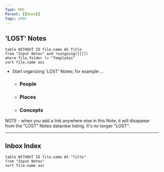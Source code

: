 ```yaml
---
Type: MOC
Parent: [[Home]]
Tags: #MOC
---
```


## 'LOST' Notes

```dataview
table WITHOUT ID file.name AS Title
from "Input Notes" and !outgoing([[]])
where file.folder != "Templates"
sort file.name asc
```

- Start organizing 'LOST' Notes; for example ...

	- ### People
	- ### Places
	- ### Concepts



NOTE - when you add a link anywhere else in this Note, it will disappear from the "LOST" Notes dataview listing.  It's no longer "LOST".

---

## Inbox Index

```dataview
table WITHOUT ID file.name AS "Title"
from "Input Notes"
sort file.name asc
```

